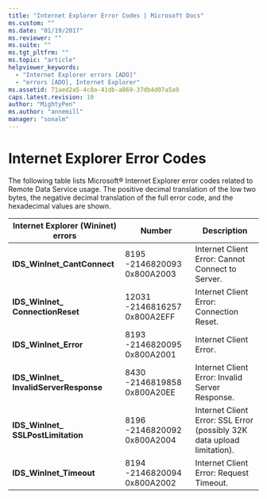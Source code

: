 ```yaml
---
title: "Internet Explorer Error Codes | Microsoft Docs"
ms.custom: ""
ms.date: "01/19/2017"
ms.reviewer: ""
ms.suite: ""
ms.tgt_pltfrm: ""
ms.topic: "article"
helpviewer_keywords: 
  - "Internet Explorer errors [ADO]"
  - "errors [ADO], Internet Explorer"
ms.assetid: 71aed2a5-4c8a-41db-a869-37db4d07a5a9
caps.latest.revision: 10
author: "MightyPen"
ms.author: "annemill"
manager: "sonalm"
---
```

# Internet Explorer Error Codes
The following table lists Microsoft® Internet Explorer error codes related to Remote Data Service usage. The positive decimal translation of the low two bytes, the negative decimal translation of the full error code, and the hexadecimal values are shown.  
  
|Internet Explorer (Wininet) errors|Number|Description|  
|------------------------------------------|------------|-----------------|  
|**IDS_WinInet_CantConnect**|8195 -2146820093 0x800A2003|Internet Client Error: Cannot Connect to Server.|  
|**IDS_WinInet_ ConnectionReset**|12031 -2146816257 0x800A2EFF|Internet Client Error: Connection Reset.|  
|**IDS_WinInet_Error**|8193 -2146820095 0x800A2001|Internet Client Error.|  
|**IDS_WinInet_ InvalidServerResponse**|8430 -2146819858 0x800A20EE|Internet Client Error: Invalid Server Response.|  
|**IDS_WinInet_ SSLPostLimitation**|8196 -2146820092 0x800A2004|Internet Client Error: SSL Error (possibly 32K data upload limitation).|  
|**IDS_WinInet_Timeout**|8194 -2146820094 0x800A2002|Internet Client Error: Request Timeout.|